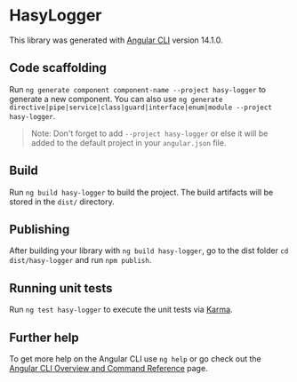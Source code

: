 # HasyLogger

This library was generated with [Angular CLI](https://github.com/angular/angular-cli) version 14.1.0.

## Code scaffolding

Run `ng generate component component-name --project hasy-logger` to generate a new component. You can also use `ng generate directive|pipe|service|class|guard|interface|enum|module --project hasy-logger`.
> Note: Don't forget to add `--project hasy-logger` or else it will be added to the default project in your `angular.json` file. 

## Build

Run `ng build hasy-logger` to build the project. The build artifacts will be stored in the `dist/` directory.

## Publishing

After building your library with `ng build hasy-logger`, go to the dist folder `cd dist/hasy-logger` and run `npm publish`.

## Running unit tests

Run `ng test hasy-logger` to execute the unit tests via [Karma](https://karma-runner.github.io).

## Further help

To get more help on the Angular CLI use `ng help` or go check out the [Angular CLI Overview and Command Reference](https://angular.io/cli) page.
